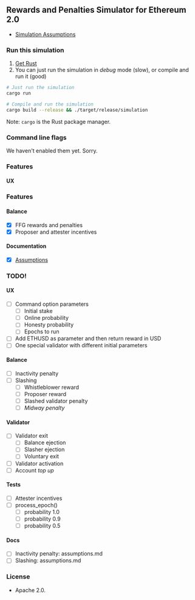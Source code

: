 
## Rewards and Penalties Simulator for Ethereum 2.0

* [Simulation Assumptions](assumptions.md)

### Run this simulation

1. [Get Rust](https://www.rust-lang.org/learn/get-started)
2. You can just run the simulation in _debug_ mode (slow), or compile and run it (good)

```bash
# Just run the simulation
cargo run

# Compile and run the simulation
cargo build --release && ./target/release/simulation

```

Note: `cargo` is the Rust package manager.

### Command line flags

We haven't enabled them yet. Sorry.

### Features

#### UX

### Features
#### Balance

- [x] FFG rewards and penalties
- [x] Proposer and attester incentives

#### Documentation

- [x] [Assumptions](/assumptions.md)

### TODO!
#### UX
- [ ] Command option parameters
  - [ ] Initial stake
  - [ ] Online probability
  - [ ] Honesty probability
  - [ ] Epochs to run
- [ ] Add ETHUSD as parameter and then return reward in USD
- [ ] One special validator with different initial parameters

#### Balance
- [ ] Inactivity penalty
- [ ] Slashing
  - [ ] Whistleblower reward
  - [ ] Proposer reward
  - [ ] Slashed validator penalty
  - [ ] _Midway penalty_

#### Validator
- [ ] Validator exit
  - [ ] Balance ejection
  - [ ] Slasher ejection
  - [ ] Voluntary exit
- [ ] Validator activation
- [ ] Account _top up_

#### Tests
- [ ] Attester incentives
- [ ] process_epoch()
  - [ ] probability 1.0
  - [ ] probability 0.9
  - [ ] probability 0.5

#### Docs
- [ ] Inactivity penalty: assumptions.md
- [ ] Slashing: assumptions.md

### License

* Apache 2.0.
